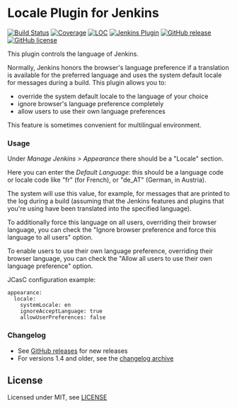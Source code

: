 # Locale Plugin for Jenkins

[![Build Status](https://ci.jenkins.io/job/Plugins/job/locale-plugin/job/main/badge/icon)](https://ci.jenkins.io/job/Plugins/job/locale-plugin/job/main/)
[![Coverage](https://ci.jenkins.io/job/Plugins/job/locale-plugin/job/main/badge/icon?status=${instructionCoverage}&subject=coverage&color=${colorInstructionCoverage})](https://ci.jenkins.io/job/Plugins/job/locale-plugin/job/main)
[![LOC](https://ci.jenkins.io/job/Plugins/job/locale-plugin/job/main/badge/icon?job=test&status=${lineOfCode}&subject=line%20of%20code&color=blue)](https://ci.jenkins.io/job/Plugins/job/locale-plugin/job/main)
[![Jenkins Plugin](https://img.shields.io/jenkins/plugin/v/locale.svg)](https://plugins.jenkins.io/locale)
[![GitHub release](https://img.shields.io/github/release/jenkinsci/locale-plugin.svg?label=changelog)](https://github.com/jenkinsci/locale-plugin/releases/latest)
[![GitHub license](https://img.shields.io/github/license/jenkinsci/locale-plugin)](https://github.com/jenkinsci/locale-plugin/blob/main/LICENSE.md)

This plugin controls the language of Jenkins.

Normally, Jenkins honors the browser's language preference if a translation is available for the preferred language 
and uses the system default locale for messages during a build.
This plugin allows you to:

* override the system default locale to the language of your choice
* ignore browser's language preference completely
* allow users to use their own language preferences

This feature is sometimes convenient for multilingual environment.

### Usage
Under _Manage Jenkins > Appearance_ there should be a "Locale" section.

Here you can enter the _Default Language_: this should be a language code
or locale code like "fr" (for French), or "de_AT" (German, in Austria).

The system will use this value, for example, for messages that are printed
to the log during a build (assuming that the Jenkins features and plugins that
you're using have been translated into the specified language).

To additionally force this language on all users, overriding their browser language,
you can check the "Ignore browser preference and force this language to all users" option.

To enable users to use their own language preference, overriding their browser language,
you can check the "Allow all users to use their own language preference" option.

JCasC configuration example:

```
appearance:
  locale:
    systemLocale: en
    ignoreAcceptLanguage: true
    allowUserPreferences: false
```

### Changelog

* See [GitHub releases](https://github.com/jenkinsci/locale-plugin/releases) for new releases
* For versions 1.4 and older, see the [changelog archive](docs/CHANGELOG.old.md)

## License

Licensed under MIT, see [LICENSE](LICENSE.md)
